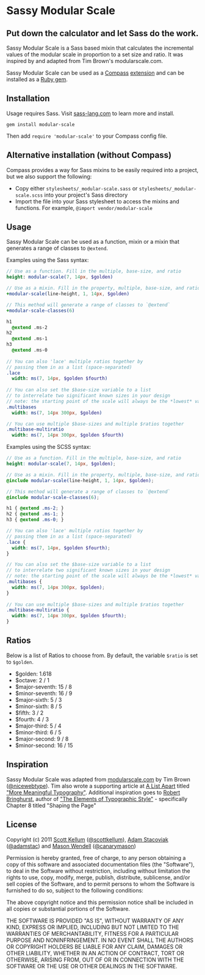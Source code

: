 # Sassy Modular Scale

## Put down the calculator and let Sass do the work.

Sassy Modular Scale is a Sass based mixin that calculates the incremental values of the modular scale in proportion to a set size and ratio. It was inspired by and adapted from Tim Brown's modularscale.com.

Sassy Modular Scale can be used as a [Compass](http://compass-style.org/) [extension](http://compass-style.org/help/tutorials/extensions/) and can be installed as a [Ruby gem](https://rubygems.org/gems/modular-scale).

## Installation

Usage requires Sass. Visit [sass-lang.com](http://sass-lang.com) to learn more and install.

`gem install modular-scale`

Then add `require 'modular-scale'` to your Compass config file.

## Alternative installation (without Compass)

Compass provides a way for Sass mixins to be easily required into a project, but we also support the following:

* Copy either `stylesheets/_modular-scale.sass` or `stylesheets/_modular-scale.scss` into your project's Sass directory
* Import the file into your Sass stylesheet to access the mixins and functions. For example, `@import vendor/modular-scale`

## Usage

Sassy Modular Scale can be used as a function, mixin or a mixin that generates a range of classes to `@extend`.

Examples using the Sass syntax:

```sass
// Use as a function. Fill in the multiple, base-size, and ratio
height: modular-scale(7, 14px, $golden)

// Use as a mixin. Fill in the property, multiple, base-size, and ratio
+modular-scale(line-height, 1, 14px, $golden)

// This method will generate a range of classes to `@extend`
+modular-scale-classes(6)

h1
  @extend .ms-2
h2
  @extend .ms-1
h3
  @extend .ms-0
    
// You can also 'lace' multiple ratios together by 
// passing them in as a list (space-separated)
.lace
  width: ms(7, 14px, $golden $fourth)
  
// You can also set the $base-size variable to a list
// to interrelate two significant known sizes in your design
// note: the starting point of the scale will always be the *lowest* value in this list
.multibases 
  width: ms(7, 14px 300px, $golden)

// You can use multiple $base-sizes and multiple $ratios together
.multibase-multiratio
  width: ms(7, 14px 300px, $golden $fourth)
```

Examples using the SCSS syntax:

```scss
// Use as a function. Fill in the multiple, base-size, and ratio
height: modular-scale(7, 14px, $golden);

// Use as a mixin. Fill in the property, multiple, base-size, and ratio
@include modular-scale(line-height, 1, 14px, $golden);

// This method will generate a range of classes to `@extend`
@include modular-scale-classes(6);

h1 { @extend .ms-2; }
h2 { @extend .ms-1; }
h3 { @extend .ms-0; }

// You can also 'lace' multiple ratios together by 
// passing them in as a list (space-separated)
.lace {
  width: ms(7, 14px, $golden $fourth);
}

// You can also set the $base-size variable to a list
// to interrelate two significant known sizes in your design
// note: the starting point of the scale will always be the *lowest* value in this list
.multibases {
  width: ms(7, 14px 300px, $golden);
}
  
// You can use multiple $base-sizes and multiple $ratios together
.multibase-multiratio {
  width: ms(7, 14px 300px, $golden $fourth);
}
```


## Ratios

Below is a list of Ratios to choose from. By default, the variable `$ratio` is set to `$golden`.

* $golden: 1.618
* $octave: 2 / 1
* $major-seventh: 15 / 8
* $minor-seventh: 16 / 9
* $major-sixth: 5 / 3
* $minor-sixth: 8 / 5
* $fifth: 3 / 2
* $fourth: 4 / 3
* $major-third: 5 / 4
* $minor-third: 6 / 5
* $major-second: 9 / 8
* $minor-second: 16 / 15

## Inspiration

Sassy Modular Scale was adapted from [modularscale.com](http://modularscale.com/) by Tim Brown ([@nicewebtype](http://twitter.com/nicewebtype)). Tim also wrote a supporting article at [A List Apart](http://www.alistapart.com/) titled ["More Meaningful Typography"](http://www.alistapart.com/articles/more-meaningful-typography/). Additional inspiration goes to [Robert Bringhurst](http://en.wikipedia.org/wiki/Robert_Bringhurst), author of ["The Elements of Typographic Style"](http://en.wikipedia.org/wiki/The_Elements_of_Typographic_Style) - specifically Chapter 8 titled "Shaping the Page"

## License

Copyright (c) 2011 [Scott Kellum](http://www.scottkellum.com/) ([@scottkellum](http://twitter.com/scottkellum)), [Adam Stacoviak](http://adamstacoviak.com/) ([@adamstac](http://twitter.com/adamstac)) and [Mason Wendell](http://thecodingdesigner.com/) ([@canarymason](http://twitter.com/canarymason))

Permission is hereby granted, free of charge, to any person obtaining a copy of this software and associated documentation files (the "Software"), to deal in the Software without restriction, including without limitation the rights to use, copy, modify, merge, publish, distribute, sublicense, and/or sell copies of the Software, and to permit persons to whom the Software is furnished to do so, subject to the following conditions:

The above copyright notice and this permission notice shall be included in all copies or substantial portions of the Software.

THE SOFTWARE IS PROVIDED "AS IS", WITHOUT WARRANTY OF ANY KIND, EXPRESS OR IMPLIED, INCLUDING BUT NOT LIMITED TO THE WARRANTIES OF MERCHANTABILITY, FITNESS FOR A PARTICULAR PURPOSE AND NONINFRINGEMENT. IN NO EVENT SHALL THE AUTHORS OR COPYRIGHT HOLDERS BE LIABLE FOR ANY CLAIM, DAMAGES OR OTHER LIABILITY, WHETHER IN AN ACTION OF CONTRACT, TORT OR OTHERWISE, ARISING FROM, OUT OF OR IN CONNECTION WITH THE SOFTWARE OR THE USE OR OTHER DEALINGS IN THE SOFTWARE.